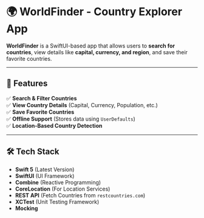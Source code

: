 
# 🌍 WorldFinder - Country Explorer App

**WorldFinder** is a SwiftUI-based app that allows users to **search for countries**, view details like **capital, currency, and region**, and save their favorite countries.

---

## 🚀 Features
✅ **Search & Filter Countries**  
✅ **View Country Details** (Capital, Currency, Population, etc.)  
✅ **Save Favorite Countries**  
✅ **Offline Support** (Stores data using `UserDefaults`)  
✅ **Location-Based Country Detection**  

---

## 🛠️ Tech Stack
- **Swift 5** (Latest Version)  
- **SwiftUI** (UI Framework)  
- **Combine** (Reactive Programming)  
- **CoreLocation** (For Location Services)  
- **REST API** (Fetch Countries from `restcountries.com`)
- **XCTest** (Unit Testing Framework) 
- **Mocking** 
